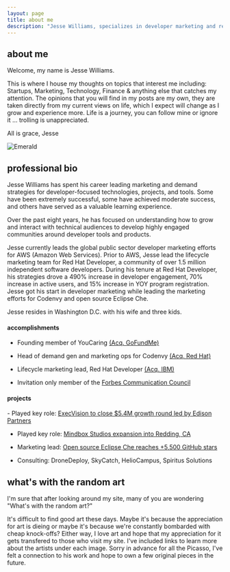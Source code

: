 ```yaml
---
layout: page
title: about me
description: "Jesse Williams, specializes in developer marketing and relations, open source community building, and bringing developer-facing technologies to market."
---
```

## about me
Welcome, my name is Jesse Williams. 

This is where I house my thoughts on topics that interest me including: Startups, Marketing, Technology, Finance & anything else that catches my attention. The opinions that you will find in my posts are my own, they are taken directly from my current views on life, which I expect will change as I grow and experience more. Life is a journey, you can follow mine or ignore it ... trolling is unappreciated.

All is grace,
Jesse

![Emerald](img/family.png "Family")


## professional bio
Jesse Williams has spent his career leading marketing and demand strategies for developer-focused technologies, projects, and tools. Some have been extremely successful, some have achieved moderate success, and others have served as a valuable learning experience. 

Over the past eight years, he has focused on understanding how to grow and interact with technical audiences to develop highly engaged communities around developer tools and products.

Jesse currently leads the global public sector developer marketing efforts for AWS (Amazon Web Services). Prior to AWS, Jesse lead the lifecycle marketing team for Red Hat Developer, a community of over 1.5 million independent software developers. During his tenure at Red Hat Developer, his strategies drove a 490% increase in developer engagement, 70% increase in active users, and 15% increase in YOY program registration. Jesse got his start in developer marketing while leading the marketing efforts for Codenvy and open source Eclipse Che.

Jesse resides in Washington D.C. with his wife and three kids. 

<h4>accomplishments</h4>

- Founding member of YouCaring <a href="https://techcrunch.com/2018/04/03/gofundme-acquires-youcaring-as-charitable-crowdfunding-continues-to-consolidate/">(Acq. GoFundMe)</a>

- Head of demand gen and marketing ops for Codenvy <a href="https://techcrunch.com/2017/05/25/red-hat-to-acquire-codenvy-as-part-of-its-growing-container-strategy/">(Acq. Red Hat)</a>

- Lifecycle marketing lead, Red Hat Developer <a href="https://techcrunch.com/2019/07/09/ibm-closes-red-hat-acquisition-for-34-billion/">(Acq. IBM)</a>

- Invitation only member of the <a href="https://www.forbes.com/sites/forbescommunicationscouncil/people/jessewilliams1/#e9fa31b51dc2">Forbes Communication Council</a>


<h4>projects</h4>
- Played key role: <a href="https://www.edisonpartners.com/blog/execvision-investment">ExecVision to close $5.4M growth round led by Edison Partners</a>

- Played key role: <a href="https://www.actionnewsnow.com/content/news/Mindbox-Studios-wins--483530871.html">Mindbox Studios expansion into Redding, CA</a>

- Marketing lead: <a href="https://github.com/eclipse/che">Open source Eclipse Che reaches +5,500 GitHub stars</a>

- Consulting: DroneDeploy, SkyCatch, HelioCampus, Spiritus Solutions


## what's with the random art
I'm sure that after looking around my site, many of you are wondering "What's with the random art?"

It's difficult to find good art these days. Maybe it's because the appreciation for art is dieing or maybe it's because we're constantly bombarded with cheap knock-offs? Either way, I love art and hope that my appreciation for it gets transfered to those who visit my site. I've included links to learn more about the artists under each image. Sorry in advance for all the Picasso, I've felt a connection to his work and hope to own a few original pieces in the future.